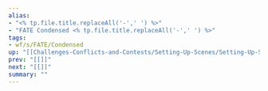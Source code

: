 ```yaml
---
alias:
- "<% tp.file.title.replaceAll('-',' ') %>"
- "FATE Condensed <% tp.file.title.replaceAll('-',' ') %>"
tags:
- wf/s/FATE/Condensed
up: "[[Challenges-Conflicts-and-Contests/Setting-Up-Scenes/Setting-Up-Scenes]]"
prev: "[[]]"
next: "[[]]"
summary: ""
---
```

